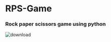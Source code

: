 # RPS-Game
### Rock paper scissors game using python



![download](https://user-images.githubusercontent.com/54401805/141688748-724acedc-ccfc-49b5-998f-1ce2d0f611cc.jpg)



